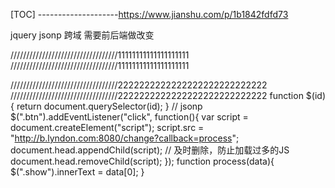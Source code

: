 [TOC]
--------------------https://www.jianshu.com/p/1b1842fdfd73


jquery jsonp  跨域 需要前后端做改变



//////////////////////////////////11111111111111111111
//////////////////////////////////11111111111111111111
<script type="text/javascript">
  function callback(data){

    alert("请求成功!!");

    console.log(data);

  }
</script>
<script src="http://api.map.baidu.com/place/v2/suggestion?query=天安门&region=北京&city_limit=true&output=json&ak=z9ZVKtxjuSBByrF2Wsz1I5uZGdsrLEjX&callback=callback"></script>





//////////////////////////////////2222222222222222222222222222
//////////////////////////////////2222222222222222222222222222
function $(id){
    return document.querySelector(id);
}
// jsonp
$(".btn").addEventListener("click", function(){
    var script = document.createElement("script");
    script.src = "http://b.lyndon.com:8080/change?callback=process";
    document.head.appendChild(script);
    // 及时删除，防止加载过多的JS
    document.head.removeChild(script);
});
function process(data){
    $(".show").innerText = data[0];
}